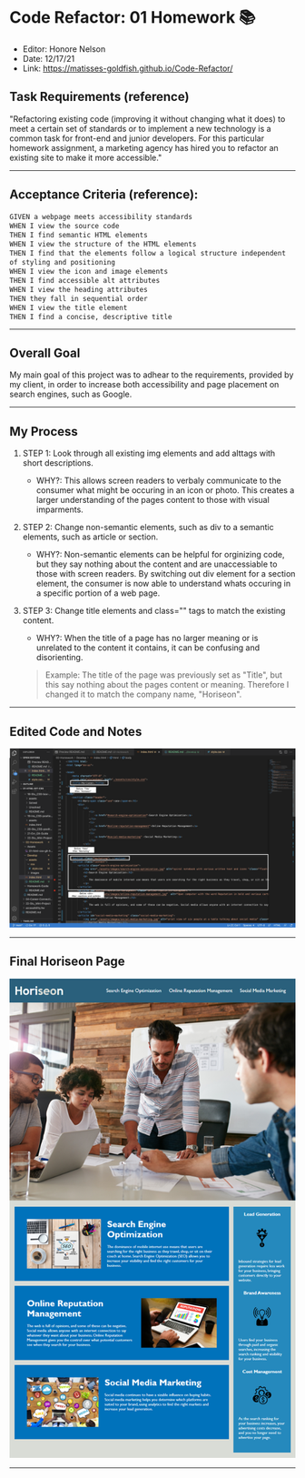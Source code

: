 # Code Refactor: 01 Homework 📚
* Editor: Honore Nelson
* Date: 12/17/21
* Link: https://matisses-goldfish.github.io/Code-Refactor/

## Task Requirements (reference)
"Refactoring existing code (improving it without changing what it does) to meet a certain set of standards or to implement a new technology is a common task for front-end and junior developers. For this particular homework assignment, a marketing agency has hired you to refactor an existing site to make it more accessible."

----

## Acceptance Criteria (reference):

```
GIVEN a webpage meets accessibility standards
WHEN I view the source code
THEN I find semantic HTML elements
WHEN I view the structure of the HTML elements
THEN I find that the elements follow a logical structure independent of styling and positioning
WHEN I view the icon and image elements
THEN I find accessible alt attributes
WHEN I view the heading attributes
THEN they fall in sequential order
WHEN I view the title element
THEN I find a concise, descriptive title
```
---
## Overall Goal
My main goal of this project was to adhear to the requirements, provided by my client, in order to increase both accessibility and page placement on search engines, such as Google. 

---

## My Process 

1. STEP 1: Look through all existing img elements and add alttags with short descriptions. 
    * WHY?: This allows screen readers to verbaly communicate to the consumer what might be occuring in an icon or photo. This creates a larger understanding of the pages content to those with visual imparments. 



2. STEP 2: Change non-semantic elements, such as div to a semantic elements, such as article or section.
    * WHY?: Non-semantic elements can be helpful for orginizing code, but they say nothing about the content and are unaccessiable to those with screen readers. By switching out div element for a section element, the consumer is now able to understand whats occuring in a specific portion of a web page. 



3. STEP 3: Change title elements and class="" tags to match the existing content. 
    * WHY?: When the title of a page has no larger meaning or is unrelated to the content it contains, it can be confusing and disorienting. 

    > Example: The title of the page was previously set as "Title", but this say nothing about the pages content or meaning. Therefore I changed it to match the company name, "Horiseon".

----

## Edited Code and Notes
![screenshot of code with notes of changes](images/Code-Explination.png)

---

## Final Horiseon Page
![Complete Horiseon Page](images/01-html-css-git-homework-demo.png)

---
